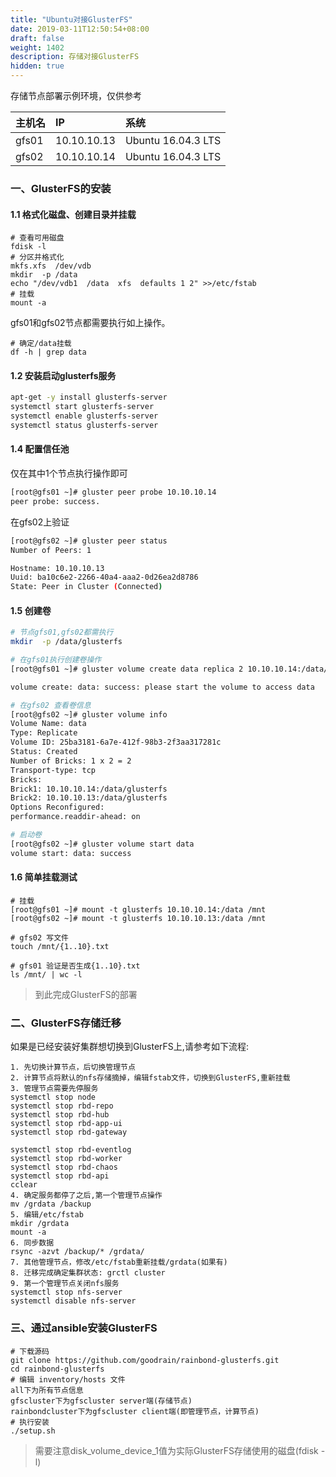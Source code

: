 ```yaml
---
title: "Ubuntu对接GlusterFS"
date: 2019-03-11T12:50:54+08:00
draft: false
weight: 1402
description: 存储对接GlusterFS
hidden: true
---
```




存储节点部署示例环境，仅供参考

| 主机名     | IP         | 系统                    |
| :------- | :----------- | :----------------------- |
|gfs01 |10.10.10.13|Ubuntu 16.04.3 LTS|
|gfs02 |10.10.10.14|Ubuntu 16.04.3 LTS|

### 一、GlusterFS的安装


#### 1.1 格式化磁盘、创建目录并挂载

```
# 查看可用磁盘
fdisk -l
# 分区并格式化
mkfs.xfs  /dev/vdb
mkdir  -p /data
echo "/dev/vdb1  /data  xfs  defaults 1 2" >>/etc/fstab
# 挂载
mount -a
```

gfs01和gfs02节点都需要执行如上操作。

```
# 确定/data挂载
df -h | grep data
```

#### 1.2 安装启动glusterfs服务

```bash
apt-get -y install glusterfs-server
systemctl start glusterfs-server
systemctl enable glusterfs-server
systemctl status glusterfs-server
```

#### 1.4 配置信任池

仅在其中1个节点执行操作即可

```bash
[root@gfs01 ~]# gluster peer probe 10.10.10.14
peer probe: success.
```

在gfs02上验证

```bash
[root@gfs02 ~]# gluster peer status
Number of Peers: 1

Hostname: 10.10.10.13
Uuid: ba10c6e2-2266-40a4-aaa2-0d26ea2d8786
State: Peer in Cluster (Connected)
```

#### 1.5 创建卷

```bash
# 节点gfs01,gfs02都需执行  
mkdir  -p /data/glusterfs

# 在gfs01执行创建卷操作
[root@gfs01 ~]# gluster volume create data replica 2 10.10.10.14:/data/glusterfs 10.10.10.13:/data/glusterfs

volume create: data: success: please start the volume to access data

# 在gfs02 查看卷信息
[root@gfs02 ~]# gluster volume info
Volume Name: data
Type: Replicate
Volume ID: 25ba3181-6a7e-412f-98b3-2f3aa317281c
Status: Created
Number of Bricks: 1 x 2 = 2
Transport-type: tcp
Bricks:
Brick1: 10.10.10.14:/data/glusterfs
Brick2: 10.10.10.13:/data/glusterfs
Options Reconfigured:
performance.readdir-ahead: on

# 启动卷
[root@gfs02 ~]# gluster volume start data
volume start: data: success
```

#### 1.6 简单挂载测试

```
# 挂载
[root@gfs01 ~]# mount -t glusterfs 10.10.10.14:/data /mnt
[root@gfs02 ~]# mount -t glusterfs 10.10.10.13:/data /mnt

# gfs02 写文件
touch /mnt/{1..10}.txt

# gfs01 验证是否生成{1..10}.txt
ls /mnt/ | wc -l
```

> 到此完成GlusterFS的部署

### 二、GlusterFS存储迁移

如果是已经安装好集群想切换到GlusterFS上,请参考如下流程:

```
1. 先切换计算节点，后切换管理节点
2. 计算节点将默认的nfs存储摘掉，编辑fstab文件，切换到GlusterFS,重新挂载
3. 管理节点需要先停服务
systemctl stop node
systemctl stop rbd-repo
systemctl stop rbd-hub
systemctl stop rbd-app-ui
systemctl stop rbd-gateway

systemctl stop rbd-eventlog
systemctl stop rbd-worker
systemctl stop rbd-chaos
systemctl stop rbd-api
cclear
4. 确定服务都停了之后,第一个管理节点操作
mv /grdata /backup
5. 编辑/etc/fstab
mkdir /grdata
mount -a 
6. 同步数据
rsync -azvt /backup/* /grdata/
7. 其他管理节点，修改/etc/fstab重新挂载/grdata(如果有)
8. 迁移完成确定集群状态: grctl cluster
9. 第一个管理节点关闭nfs服务
systemctl stop nfs-server
systemctl disable nfs-server
```

### 三、通过ansible安装GlusterFS


```
# 下载源码
git clone https://github.com/goodrain/rainbond-glusterfs.git
cd rainbond-glusterfs
# 编辑 inventory/hosts 文件
all下为所有节点信息
gfscluster下为gfscluster server端(存储节点)
rainbondcluster下为gfscluster client端(即管理节点，计算节点)
# 执行安装
./setup.sh
```

> 需要注意disk_volume_device_1值为实际GlusterFS存储使用的磁盘(fdisk -l)